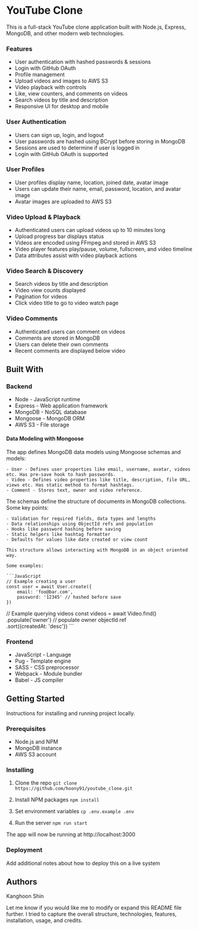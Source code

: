 # YouTube Clone



This is a full-stack YouTube clone application built with Node.js, Express, MongoDB, and other modern web technologies.

### Features

- User authentication with hashed passwords & sessions
- Login with GitHub OAuth
- Profile management
- Upload videos and images to AWS S3
- Video playback with controls
- Like, view counters, and comments on videos
- Search videos by title and description
- Responsive UI for desktop and mobile

### User Authentication
- Users can sign up, login, and logout
- User passwords are hashed using BCrypt before storing in MongoDB
- Sessions are used to determine if user is logged in
- Login with GitHub OAuth is supported

### User Profiles
- User profiles display name, location, joined date, avatar image
- Users can update their name, email, password, location, and avatar image
- Avatar images are uploaded to AWS S3

### Video Upload & Playback
- Authenticated users can upload videos up to 10 minutes long
- Upload progress bar displays status
- Videos are encoded using FFmpeg and stored in AWS S3
- Video player features play/pause, volume, fullscreen, and video timeline
- Data attributes assist with video playback actions

### Video Search & Discovery
- Search videos by title and description
- Video view counts displayed
- Pagination for videos
- Click video title to go to video watch page

### Video Comments
- Authenticated users can comment on videos
- Comments are stored in MongoDB
- Users can delete their own comments
- Recent comments are displayed below video

## Built With

### Backend
- Node - JavaScript runtime
- Express - Web application framework
- MongoDB - NoSQL database
- Mongoose - MongoDB ORM
- AWS S3 - File storage

#### Data Modeling with Mongoose
The app defines MongoDB data models using Mongoose schemas and models:

    - User - Defines user properties like email, username, avatar, videos etc. Has pre-save hook to hash passwords.
    - Video - Defines video properties like title, description, file URL, views etc. Has static method to format hashtags.
    - Comment - Stores text, owner and video reference.

The schemas define the structure of documents in MongoDB collections. Some key points:

    - Validation for required fields, data types and lengths
    - Data relationships using ObjectId refs and population
    - Hooks like password hashing before saving
    - Static helpers like hashtag formatter
    - Defaults for values like date created or view count

    This structure allows interacting with MongoDB in an object oriented way.

    Some examples:

    ```JavaScript
    // Example creating a user
    const user = await User.create({
        email: 'foo@bar.com',
        password: '12345' // hashed before save
    }) 

// Example querying videos 
const videos = await Video.find()
    .populate('owner') // populate owner objectId ref  
    .sort({createdAt: 'desc'})
    ```

### Frontend
- JavaScript - Language
- Pug - Template engine
- SASS - CSS preprocessor
- Webpack - Module bundler
- Babel - JS compiler

## Getting Started

Instructions for installing and running project locally.

### Prerequisites
- Node.js and NPM
- MongoDB instance
- AWS S3 account

### Installing
1. Clone the repo
`git clone https://github.com/hoony91/youtube_clone.git`

2. Install NPM packages
`npm install`

3. Set environment variables
`cp .env.example .env`

4. Run the server
`npm run start`

The app will now be running at http://localhost:3000

### Deployment

Add additional notes about how to deploy this on a live system


## Authors
Kanghoon Shin

Let me know if you would like me to modify or expand this README file further. I tried to capture the overall structure, technologies, features, installation, usage, and credits.
